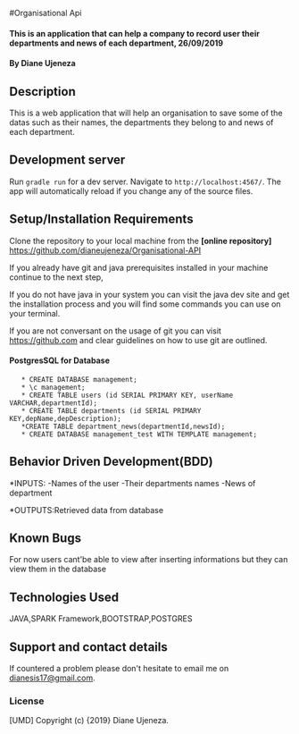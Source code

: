 #Organisational Api
#### This is an application that can help a company to record user their departments and news of each department, 26/09/2019
#### By Diane Ujeneza
## Description
This is a web application that will help an organisation to save some of the datas such as their names, the departments they belong to and news 
of each department.
## Development server

Run `gradle run` for a dev server. Navigate to `http://localhost:4567/`. The app will automatically reload if you change any of the source files.
## Setup/Installation Requirements
Clone the repository to your local machine from the **[online repository]**
https://github.com/dianeujeneza/Organisational-API

If you already have git and java prerequisites installed in your machine continue to the next step,

If you do not have java in your system you can visit the java dev site and get the installation process and you will find some commands you can use on your terminal.

If you are not conversant on the usage of git you can visit https://github.com and clear guidelines on how to use git are outlined.

#### PostgresSQL for Database
       * CREATE DATABASE management;
       * \c management;
       * CREATE TABLE users (id SERIAL PRIMARY KEY, userName VARCHAR,departmentId);
       * CREATE TABLE departments (id SERIAL PRIMARY KEY,depName,depDescription);
       *CREATE TABLE department_news(departmentId,newsId);
       * CREATE DATABASE management_test WITH TEMPLATE management;

## Behavior Driven Development(BDD)

*INPUTS: -Names of the user
         -Their departments names
         -News of department
       
*OUTPUTS:Retrieved data from database
## Known Bugs
For now users cant'be able to view after inserting informations but they can view them in the database
## Technologies Used
JAVA,SPARK Framework,BOOTSTRAP,POSTGRES
## Support and contact details
If countered a problem please don't hesitate to email me on dianesis17@gmail.com.
### License
[UMD]
Copyright (c) {2019} Diane Ujeneza.